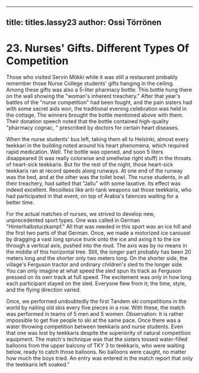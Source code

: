 
---

title: titles.lassy23
author: Ossi Törrönen
---


    
# 23. Nurses' Gifts. Different Types Of Competition

Those who visited Servin Mökki while it was still a restaurant probably remember those Nurse College students' gifts hanging in the ceiling. Among these gifts was also a 5-liter pharmacy bottle. This bottle hung there on the wall showing the "woman's inherent treachery." After that year's battles of the "nurse competition" had been fought, and the pain sisters had with some secret aids won, the traditional evening celebration was held in the cottage. The winners brought the bottle mentioned above with them. Their donation speech noted that the bottle contained high-quality "pharmacy cognac, " prescribed by doctors for certain heart diseases.

When the nurse students' bus left, taking them all to Helsinki, almost every teekkari in the building noted around his heart phenomena, which required rapid medication. Well. The bottle was opened, and soon 5 liters disappeared (it was really colorwise and smellwise right stuff) in the throats of heart-sick teekkaris. But for the rest of the night, those heart-sick teekkaris ran at record speeds along runways. At one end of the runway was the bed, and at the other was the toilet bowl. The nurse students, in all their treachery, had salted that "Jallu" with some laxative. Its effect was indeed excellent. Recoilless like anti-tank weapons sat those teekkaris, who had participated in that event, on top of Arabia's faiences waiting for a better time.

For the actual matches of nurses, we strived to develop new, unprecedented sport types. One was called in German "Hinterhalbsturzkampf." All that was needed in this sport was an ice hill and the first two parts of that German. Once, we made a motorized ice carousel by dragging a vast long spruce trunk onto the ice and axing it to the ice through a vertical axis, pushed into the mud. The axis was by no means in the middle of this horizontal tree. Still, the longer part probably has been 20 meters long and the shorter only two meters long. On the shorter side, the village's Ferguson tractor and ordinary children's sled to the longer side. You can only imagine at what speed the sled spun its track as Ferguson pressed on its own track at full speed. The excitement was only in how long each participant stayed on the sled. Everyone flew from it; the time, style, and the flying direction varied.

Once, we performed undoubtedly the first Tandem ski competitions in the world by nailing old skis every five pieces in a row. With these, the match was performed in teams of 5 men and 5 women. Observation: It is rather impossible to get five people to ski at the same pace. Once there was a water throwing competition between teekkaris and nurse students. Even that one was lost by teekkaris despite the superiority of natural competition equipment. The match's technique was that the sisters tossed water-filled balloons from the upper balcony of TKY 3 to teekkaris, who were waiting below, ready to catch those balloons. No balloons were caught, no matter how much the boys tried. An entry was entered in the match report that only the teekkaris left soaked."
